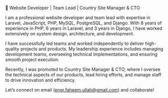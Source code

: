 🚀 Website Developer | Team Lead | Country Site Manager & CTO

I am a professional website developer and team lead with expertise in Laravel, JavaScript, PHP, MySQL, PostgreSQL, and Django. With 8 years of experience in PHP, 6 years in Laravel, and 3 years in Django, I have worked extensively on system design, architecture, and development.

I have successfully led teams and worked independently to deliver high-quality projects and products. My leadership experience includes managing development teams, overseeing technical implementations, and ensuring smooth project execution.

Recently, I was promoted to Country Site Manager & CTO, where I oversee the technical aspects of our products, lead hiring efforts, and manage staff to drive innovation and efficiency.

Let’s connect on email (engr.faheem.ullah@gmail.com) and collaborate!
